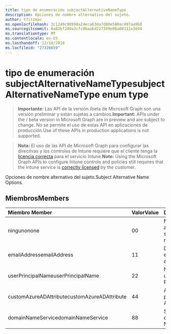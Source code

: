 ```yaml
---
title: tipo de enumeración subjectAlternativeNameType
description: Opciones de nombre alternativo del sujeto.
author: tfitzmac
ms.openlocfilehash: 2c1249c90998a24eca63da7d80e580ac497aa9b8
ms.sourcegitcommit: 6a82bf240a3cfc0baabd227349e08a08311e3d44
ms.translationtype: MT
ms.contentlocale: es-ES
ms.lasthandoff: 12/18/2018
ms.locfileid: "27326659"
---
```

# <a name="subjectalternativenametype-enum-type"></a><span data-ttu-id="1b015-103">tipo de enumeración subjectAlternativeNameType</span><span class="sxs-lookup"><span data-stu-id="1b015-103">subjectAlternativeNameType enum type</span></span>

> <span data-ttu-id="1b015-104">**Importante:** Las API de la versión /beta de Microsoft Graph son una versión preliminar y están sujetas a cambios.</span><span class="sxs-lookup"><span data-stu-id="1b015-104">**Important:** APIs under the / beta version in Microsoft Graph are in preview and are subject to change.</span></span> <span data-ttu-id="1b015-105">No se permite el uso de estas API en aplicaciones de producción.</span><span class="sxs-lookup"><span data-stu-id="1b015-105">Use of these APIs in production applications is not supported.</span></span>

> <span data-ttu-id="1b015-106">**Nota:** El uso de las API de Microsoft Graph para configurar las directivas y los controles de Intune requiere que el cliente tenga la [licencia correcta](https://go.microsoft.com/fwlink/?linkid=839381) para el servicio Intune.</span><span class="sxs-lookup"><span data-stu-id="1b015-106">**Note:** Using the Microsoft Graph APIs to configure Intune controls and policies still requires that the Intune service is [correctly licensed](https://go.microsoft.com/fwlink/?linkid=839381) by the customer.</span></span>

<span data-ttu-id="1b015-107">Opciones de nombre alternativo del sujeto.</span><span class="sxs-lookup"><span data-stu-id="1b015-107">Subject Alternative Name Options.</span></span>
## <a name="members"></a><span data-ttu-id="1b015-108">Miembros</span><span class="sxs-lookup"><span data-stu-id="1b015-108">Members</span></span>
|<span data-ttu-id="1b015-109">Miembro	</span><span class="sxs-lookup"><span data-stu-id="1b015-109">Member</span></span>|<span data-ttu-id="1b015-110">Valor</span><span class="sxs-lookup"><span data-stu-id="1b015-110">Value</span></span>|<span data-ttu-id="1b015-111">Descripción</span><span class="sxs-lookup"><span data-stu-id="1b015-111">Description</span></span>|
|:---|:---|:---|
|<span data-ttu-id="1b015-112">ninguno</span><span class="sxs-lookup"><span data-stu-id="1b015-112">none</span></span>|<span data-ttu-id="1b015-113">0</span><span class="sxs-lookup"><span data-stu-id="1b015-113">0</span></span>|<span data-ttu-id="1b015-114">Ningún nombre alternativo del sujeto.</span><span class="sxs-lookup"><span data-stu-id="1b015-114">No subject alternative name.</span></span>|
|<span data-ttu-id="1b015-115">emailAddress</span><span class="sxs-lookup"><span data-stu-id="1b015-115">emailAddress</span></span>|<span data-ttu-id="1b015-116">1</span><span class="sxs-lookup"><span data-stu-id="1b015-116">1</span></span>|<span data-ttu-id="1b015-117">Dirección de correo electrónico.</span><span class="sxs-lookup"><span data-stu-id="1b015-117">Email address.</span></span>|
|<span data-ttu-id="1b015-118">userPrincipalName</span><span class="sxs-lookup"><span data-stu-id="1b015-118">userPrincipalName</span></span>|<span data-ttu-id="1b015-119">2</span><span class="sxs-lookup"><span data-stu-id="1b015-119">2</span></span>|<span data-ttu-id="1b015-120">Nombre principal de usuario (UPN).</span><span class="sxs-lookup"><span data-stu-id="1b015-120">User Principal Name (UPN).</span></span>|
|<span data-ttu-id="1b015-121">customAzureADAttribute</span><span class="sxs-lookup"><span data-stu-id="1b015-121">customAzureADAttribute</span></span>|<span data-ttu-id="1b015-122">4</span><span class="sxs-lookup"><span data-stu-id="1b015-122">4</span></span>|<span data-ttu-id="1b015-123">Atributo de AD de Azure personalizado.</span><span class="sxs-lookup"><span data-stu-id="1b015-123">Custom Azure AD Attribute.</span></span>|
|<span data-ttu-id="1b015-124">domainNameService</span><span class="sxs-lookup"><span data-stu-id="1b015-124">domainNameService</span></span>|<span data-ttu-id="1b015-125">8</span><span class="sxs-lookup"><span data-stu-id="1b015-125">8</span></span>|<span data-ttu-id="1b015-126">Servicio de nombres de dominio (DNS).</span><span class="sxs-lookup"><span data-stu-id="1b015-126">Domain Name Service (DNS).</span></span>|





